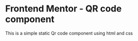 # Frontend Mentor - QR code component
 This is a simple static Qr code component using html and css

